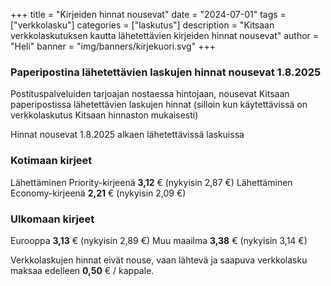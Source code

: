 +++
title = "Kirjeiden hinnat nousevat"
date = "2024-07-01"
tags = ["verkkolasku"]
categories = ["laskutus"]
description = "Kitsaan verkkolaskutuksen kautta lähetettävien kirjeiden hinnat nousevat"
author = "Heli"
banner = "img/banners/kirjekuori.svg"
+++

### Paperipostina lähetettävien laskujen hinnat nousevat 1.8.2025

Postituspalveluiden tarjoajan nostaessa hintojaan, nousevat Kitsaan paperipostissa lähetettävien laskujen hinnat (silloin kun käytettävissä on verkkolaskutus Kitsaan hinnaston mukaisesti)

Hinnat nousevat 1.8.2025 alkaen lähetettävissä laskuissa

### Kotimaan kirjeet

Lähettäminen Priority-kirjeenä **3,12** € (nykyisin 2,87 €)
Lähettäminen Economy-kirjeenä **2,21** € (nykyisin 2,09 €)

### Ulkomaan kirjeet

Eurooppa **3,13** € (nykyisin 2,89 €)
Muu maailma **3,38** € (nykyisin 3,14 €)

Verkkolaskujen hinnat eivät nouse, vaan lähtevä ja saapuva verkkolasku maksaa edelleen **0,50** € / kappale.
